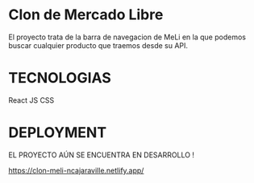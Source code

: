# Clon de Mercado Libre
El proyecto trata de la barra de navegacion de MeLi en la que podemos buscar cualquier producto que traemos desde su API.

# TECNOLOGIAS
React JS
CSS

# DEPLOYMENT

EL PROYECTO AÚN SE ENCUENTRA EN DESARROLLO !

https://clon-meli-ncajaraville.netlify.app/
